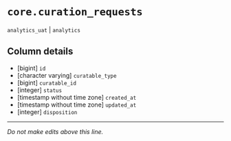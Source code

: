 # `core.curation_requests`
`analytics_uat` | `analytics`

## Column details
* [bigint]    `id`
* [character varying] `curatable_type`
* [bigint]    `curatable_id`
* [integer]   `status`
* [timestamp without time zone] `created_at`
* [timestamp without time zone] `updated_at`
* [integer]   `disposition`

-------------------------------------------------------------------------------
*Do not make edits above this line.*
